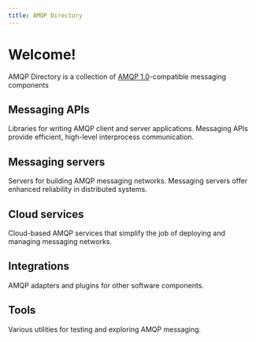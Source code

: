 ```yaml
---
title: AMQP Directory
---
```


<div id="-overview" markdown="1">
<div id="-opener" markdown="1">
<div id="-welcome" markdown="1">

# Welcome!

</div>
<div id="-purpose" markdown="1">

AMQP Directory is a collection of
[AMQP 1.0](https://www.amqp.org/)-compatible messaging components

</div>
</div>
<div markdown="1">

## Messaging APIs

Libraries for writing AMQP client and server applications.  Messaging
APIs provide efficient, high-level interprocess communication.

</div>
<div markdown="1">

## Messaging servers

Servers for building AMQP messaging networks.  Messaging servers offer
enhanced reliability in distributed systems.

</div>
<div markdown="1">

## Cloud services

Cloud-based AMQP services that simplify the job of deploying and
managing messaging networks.

</div>
<div markdown="1">

## Integrations

AMQP adapters and plugins for other software components.

</div>
<div markdown="1">

## Tools

Various utilities for testing and exploring AMQP messaging.

</div>
</div>
